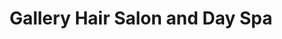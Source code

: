 ---
title: "Gallery Hair Salon and Day Spa"
url: /greenville/gallery-hair-salon-and-day-spa/
shop: hairdresser
---